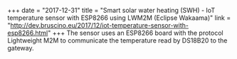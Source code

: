 +++
date = "2017-12-31"
title = "Smart solar water heating (SWH) - IoT temperature sensor with ESP8266 using LWM2M (Eclipse Wakaama)"
link = "http://dev.bruscino.eu/2017/12/iot-temperature-sensor-with-esp8266.html"
+++
The sensor uses an ESP8266 board with the protocol Lightweight M2M to communicate the temperature read by DS18B20 to the gateway.
